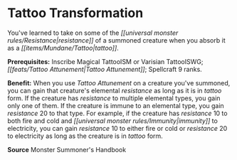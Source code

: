 ﻿---
cssclass: [feats]

---
# Tattoo Transformation

You've learned to take on some of the _[[universal monster rules/Resistance|resistance]]_ of a summoned creature when you absorb it as a _[[items/Mundane/Tattoo|tattoo]]_.

**Prerequisites:** Inscribe Magical TattooISM or Varisian TattooISWG; _[[feats/Tattoo Attunement|Tattoo Attunement]]_; Spellcraft 9 ranks.

**Benefit:** When you use _Tattoo Attunement_ on a creature you've summoned, you can gain that creature's elemental _resistance_ as long as it is in _tattoo_ form. If the creature has _resistance_ to multiple elemental types, you gain only one of them. If the creature is immune to an elemental type, you gain _resistance_ 20 to that type. For example, if the creature has _resistance_ 10 to both fire and cold and _[[universal monster rules/Immunity|immunity]]_ to electricity, you can gain _resistance_ 10 to either fire or cold or _resistance_ 20 to electricity as long as the creature is in _tattoo_ form.

**Source** Monster Summoner's Handbook